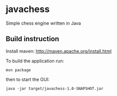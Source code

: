 # javachess
Simple chess engine written in Java

## Build instruction

Install maven: http://maven.apache.org/install.html

To build the application run:

```
mvn package
```
then to start the GUI:

```
java -jar target/javachess-1.0-SNAPSHOT.jar
```
